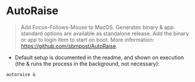 # AutoRaise

> Add Focus-Follows-Mouse to MacOS.
> Generates binary & app. standard options are available as standalone release.
> Add the binary or app to login item to start on boot.
> More information: <https://github.com/sbmpost/AutoRaise>.

- Default setup is documented in the readme, and shown on execution (the \& runs the process in the background, not necessary):

`autoraise &`
